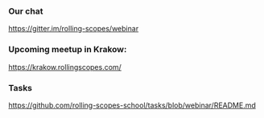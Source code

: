 ### Our chat
https://gitter.im/rolling-scopes/webinar

### Upcoming meetup in Krakow:
https://krakow.rollingscopes.com/

### Tasks
https://github.com/rolling-scopes-school/tasks/blob/webinar/README.md

